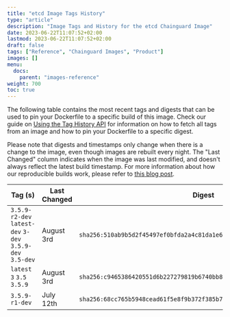 ```yaml
---
title: "etcd Image Tags History"
type: "article"
description: "Image Tags and History for the etcd Chainguard Image"
date: 2023-06-22T11:07:52+02:00
lastmod: 2023-06-22T11:07:52+02:00
draft: false
tags: ["Reference", "Chainguard Images", "Product"]
images: []
menu:
  docs:
    parent: "images-reference"
weight: 700
toc: true
---
```


The following table contains the most recent tags and digests that can be used to pin your Dockerfile to a specific build of this image. Check our guide on [Using the Tag History API](/chainguard/chainguard-images/using-the-tag-history-api/) for information on how to fetch all tags from an image and how to pin your Dockerfile to a specific digest.

Please note that digests and timestamps only change when there is a change to the image, even though images are rebuilt every night. The "Last Changed" column indicates when the image was last modified, and doesn't always reflect the latest build timestamp. For more information about how our reproducible builds work, please refer to [this blog post](https://www.chainguard.dev/unchained/reproducing-chainguards-reproducible-image-builds).

| Tag (s)                                                    | Last Changed | Digest                                                                    |
|------------------------------------------------------------|--------------|---------------------------------------------------------------------------|
|  `3.5.9-r2-dev` `latest-dev` `3-dev` `3.5.9-dev` `3.5-dev` | August 3rd   | `sha256:510ab9b5d2f45497ef0bfda2a4c81da1e642003ba2cf7f28c17060a995f49c1f` |
|  `latest` `3` `3.5` `3.5.9`                                | August 3rd   | `sha256:c9465386420551d6b227279819b6740bb858e4114abce7504590e01be2b66206` |
|  `3.5.9-r1-dev`                                            | July 12th    | `sha256:68cc765b5948cead61f5e8f9b372f385b715044fb7c79f53c186ecbb40c905a6` |
